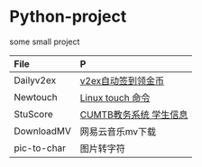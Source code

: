 # Python-project
some small project

|File       | P |
|:---------|:----------------|
|Dailyv2ex  | [v2ex自动签到领金币](http://xiahei.github.io/2016/05/15/login-v2ex/)|
|Newtouch  | [Linux touch 命令](http://xiahei.github.io/2016/05/16/Newtouch/)|
|StuScore | [CUMTB教务系统 学生信息](http://xiahei.github.io/2016/02/22/CUMTB/)|
|DownloadMV| 网易云音乐mv下载|
|pic-to-char| 图片转字符|
